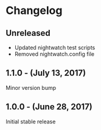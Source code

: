 Changelog
=========

Unreleased
----------
* Updated nightwatch test scripts
* Removed nightwatch.config file

1.1.0 - (July 13, 2017)
------------------
Minor version bump

1.0.0 - (June 28, 2017)
------------------
Initial stable release
